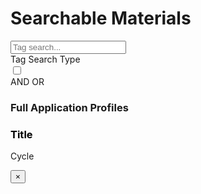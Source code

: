 
# Searchable Materials

<div class="grid-container" data-site-url="{{ site.url }}" data-base-url="{{ site.baseurl }}">
  <div class="grid-x grid-padding-x">
    <div class="cell">
      <input type="text" id="search" placeholder="Tag search...">
    </div>
  </div>

  <div class="grid-x grid-padding-x">
    <div class="cell auto">
      <div id="tagContainer" class="tag-container"></div>
    </div>
    <div class="cell shrink">
      <div class="toggle-container">
        <div class="toggle-label">Tag Search Type</div>
        <label class="switch">
          <input type="checkbox" id="filterModeToggle">
          <span class="slider round"></span>
        </label>
        <div class="label-container">
          <span class="and-label">AND</span>
          <span class="or-label">OR</span>
        </div>
      </div>
    </div>
  </div>

  <!-- Dynamic content for link cells-->

  <div id="linkCellContent">

  </div>

  <h3>Full Application Profiles</h3>
  <div class="grid-x grid-margin-x small-up-1 medium-up-2 large-up-3" id="peopleContent">
    <!-- Dynamic Content for cards-->
  </div>
</div>

<!-- Modal for Detailed Info -->
<div class="reveal" id="exampleModal1" data-reveal>
  <h3 id="modalTitle" style="color: black;">Title</h3>
  <p id="modalCycle">Cycle</p>
  <img src="" alt="Profile Image" id="modalImage" style="display: none;" class=smallheadshot>
  <div id="modalContent"></div>
  <!--<div id="timeline"></div>  Add this div for the timeline -->
  <button class="close-button" data-close aria-label="Close modal" type="button">
    <span aria-hidden="true">&times;</span>
  </button>
</div>

